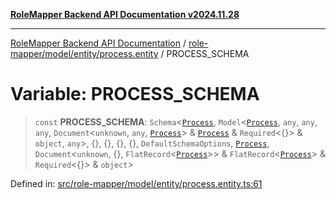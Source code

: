 [**RoleMapper Backend API Documentation v2024.11.28**](../../../../../README.md)

***

[RoleMapper Backend API Documentation](../../../../../modules.md) / [role-mapper/model/entity/process.entity](../README.md) / PROCESS\_SCHEMA

# Variable: PROCESS\_SCHEMA

> `const` **PROCESS\_SCHEMA**: `Schema`\<[`Process`](../classes/Process.md), `Model`\<[`Process`](../classes/Process.md), `any`, `any`, `any`, `Document`\<`unknown`, `any`, [`Process`](../classes/Process.md)\> & [`Process`](../classes/Process.md) & `Required`\<\{\}\> & `object`, `any`\>, \{\}, \{\}, \{\}, \{\}, `DefaultSchemaOptions`, [`Process`](../classes/Process.md), `Document`\<`unknown`, \{\}, `FlatRecord`\<[`Process`](../classes/Process.md)\>\> & `FlatRecord`\<[`Process`](../classes/Process.md)\> & `Required`\<\{\}\> & `object`\>

Defined in: [src/role-mapper/model/entity/process.entity.ts:61](https://github.com/FlowCraft-AG/RoleMapper/blob/2e49de298fb7aea6638be4e21aef4b51c0753b47/backend/src/role-mapper/model/entity/process.entity.ts#L61)

